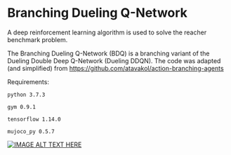 # Branching Dueling Q-Network

A deep reinforcement learning algorithm is used to solve the reacher benchmark problem. 

The Branching Dueling Q-Network (BDQ) is a branching variant of the Dueling Double Deep Q-Network (Dueling DDQN).
The code was adapted (and simplified) from 
https://github.com/atavakol/action-branching-agents

Requirements:

`python 3.7.3`

`gym 0.9.1`

`tensorflow 1.14.0`

`mujoco_py 0.5.7`


[![IMAGE ALT TEXT HERE](http://img.youtube.com/vi/LFsdrXT47Ho/0.jpg)](http://www.youtube.com/watch?v=LFsdrXT47Ho)
